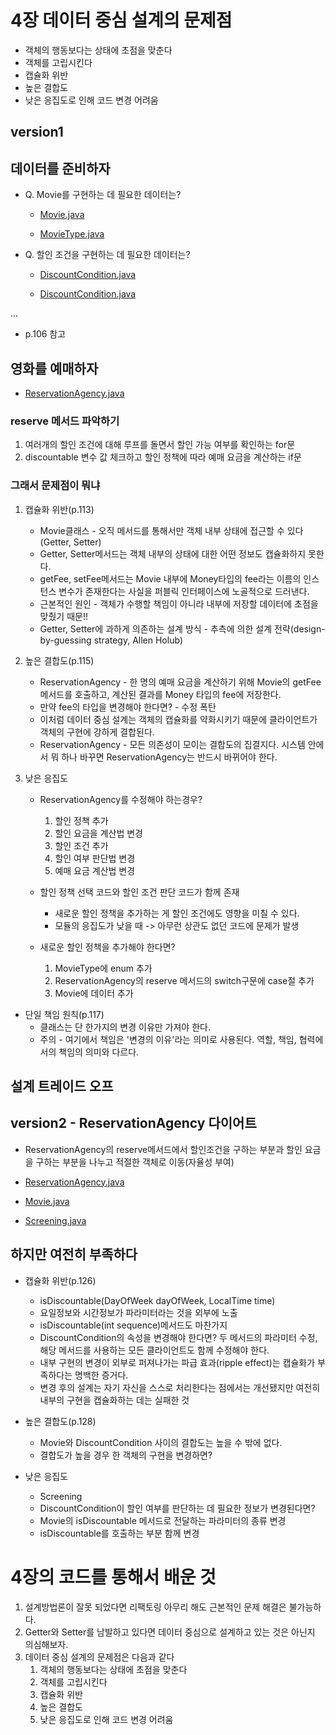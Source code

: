 # 4장 데이터 중심 설계의 문제점

* 객체의 행동보다는 상태에 초점을 맞춘다
* 객체를 고립시킨다
* 캡슐화 위반
* 높은 결합도
* 낮은 응집도로 인해 코드 변경 어려움

## version1

## 데이터를 준비하자

* Q. Movie를 구현하는 데 필요한 데이터는?
    * [Movie.java](https://github.com/sadangdev/Objects/commit/96ffa51c62ae1c6ed5a1cdc070391eeeca941b9d#diff-79f437f91bdfd34485d06cb2b5fcc132)

    * [MovieType.java](https://github.com/sadangdev/Objects/commit/96ffa51c62ae1c6ed5a1cdc070391eeeca941b9d#diff-fa7182e2b3e87d3e8082750085bbe8c0)

* Q. 할인 조건을 구현하는 데 필요한 데이터는?
    * [DiscountCondition.java](https://github.com/sadangdev/Objects/commit/96ffa51c62ae1c6ed5a1cdc070391eeeca941b9d#diff-2339d80eedf995edb44c68d702e5c6d1)

    * [DiscountCondition.java](https://github.com/sadangdev/Objects/commit/96ffa51c62ae1c6ed5a1cdc070391eeeca941b9d#diff-cd30f898629348c2e55f435dced76a20)

...

* p.106 참고

## 영화를 예매하자

* [ReservationAgency.java](https://github.com/sadangdev/Objects/commit/96ffa51c62ae1c6ed5a1cdc070391eeeca941b9d#diff-a12b51722e35c03bf401d8b52426cb03)

### reserve 메서드 파악하기

1. 여러개의 할인 조건에 대해 루프를 돌면서 할인 가능 여부를 확인하는 for문
2. discountable 변수 값 체크하고 할인 정책에 따라 예매 요금을 계산하는 if문

### 그래서 문제점이 뭐냐

1. 캡슐화 위반(p.113)
    * Movie클래스 - 오직 메서드를 통해서만 객체 내부 상태에 접근할 수 있다 (Getter, Setter)
    * Getter, Setter메서드는 객체 내부의 상태에 대한 어떤 정보도 캡슐화하지 못한다.
    * getFee, setFee메서드는 Movie 내부에 Money타입의 fee라는 이름의 인스턴스 변수가 존재한다는 사실을 퍼블릭 인터페이스에 노골적으로 드러낸다.
    * 근본적인 원인 - 객체가 수행할 책임이 아니라 내부에 저장할 데이터에 초점을 맞췄기 때문!!
    * Getter, Setter에 과하게 의존하는 설계 방식 - 추측에 의한 설계 전략(design-by-guessing strategy, Allen Holub)

2. 높은 결합도(p.115)
    * ReservationAgency - 한 명의 예매 요금을 계산하기 위해 Movie의 getFee메서드를 호출하고, 계산된 결과를 Money 타입의 fee에 저장한다.
    * 만약 fee의 타입을 변경해야 한다면? - 수정 폭탄
    * 이처럼 데이터 중심 설계는 객체의 캡슐화를 약화시키기 때문에 클라이언트가 객체의 구현에 강하게 결합된다.
    * ReservationAgency - 모든 의존성이 모이는 결합도의 집결지다. 시스템 안에서 뭐 하나 바꾸면 ReservationAgency는 반드시 바뀌어야 한다.

3. 낮은 응집도
    * ReservationAgency를 수정해야 하는경우?
        1. 할인 정책 추가
        2. 할인 요금을 계산법 변경
        3. 할인 조건 추가
        4. 할인 여부 판단법 변경
        5. 예매 요금 계산법 변경

    * 할인 정책 선택 코드와 할인 조건 판단 코드가 함께 존재
        * 새로운 할인 정책을 추가하는 게 할인 조건에도 영향을 미칠 수 있다.
        * 모듈의 응집도가 낮을 때 -> 아무런 상관도 없던 코드에 문제가 발생

    * 새로운 할인 정책을 추가해야 한다면?
        1. MovieType에 enum 추가
        2. ReservationAgency의 reserve 메서드의 switch구문에 case절 추가
        3. Movie에 데이터 추가

* 단일 책임 원칙(p.117)
    * 클래스는 단 한가지의 변경 이유만 가져야 한다.
    * 주의 - 여기에서 책임은 '변경의 이유'라는 의미로 사용된다. 역할, 책임, 협력에서의 책임의 의미와 다르다.

## 설계 트레이드 오프

## version2 - ReservationAgency 다이어트

* ReservationAgency의 reserve메서드에서 할인조건을 구하는 부분과 할인 요금을 구하는 부분을 나누고 적절한 객체로 이동(자율성 부여)

* [ReservationAgency.java](https://github.com/sadangdev/Objects/commit/c6d8078a9a8b43c4dc0aca843254bbef8323db00#diff-a12b51722e35c03bf401d8b52426cb03)

* [Movie.java](https://github.com/sadangdev/Objects/commit/c6d8078a9a8b43c4dc0aca843254bbef8323db00#diff-79f437f91bdfd34485d06cb2b5fcc132)

* [Screening.java](https://github.com/sadangdev/Objects/commit/96ffa51c62ae1c6ed5a1cdc070391eeeca941b9d#diff-cdd5e90cb565a48e02f6ebf3fd02febb)

## 하지만 여전히 부족하다

* 캡슐화 위반(p.126)
    * isDiscountable(DayOfWeek dayOfWeek, LocalTime time)
    * 요일정보와 시간정보가 파라미터라는 것을 외부에 노출
    * isDiscountable(int sequence)메서드도 마찬가지
    * DiscountCondition의 속성을 변경해야 한다면? 두 메서드의 파라미터 수정, 해당 메서드를 사용하는 모든 클라이언트도 함께 수정해야 한다.
    * 내부 구현의 변경이 외부로 퍼져나가는 파급 효과(ripple effect)는 캡슐화가 부족하다는 명백한 증거다.
    * 변경 후의 설계는 자기 자신을 스스로 처리한다는 점에서는 개선됐지만 여전히 내부의 구현을 캡슐화하는 데는 실패한 것

* 높은 결합도(p.128)
    * Movie와 DiscountCondition 사이의 결합도는 높을 수 밖에 없다.
    * 결합도가 높을 경우 한 객체의 구현을 변경하면?

* 낮은 응집도
    * Screening
    * DiscountCondition이 할인 여부를 판단하는 데 필요한 정보가 변경된다면?
    * Movie의 isDiscountable 메서드로 전달하는 파라미터의 종류 변경
    * isDiscountable를 호출하는 부분 함께 변경


# 4장의 코드를 통해서 배운 것

1. 설계방법론이 잘못 되었다면 리팩토링 아무리 해도 근본적인 문제 해결은 불가능하다.
2. Getter와 Setter를 남발하고 있다면 데이터 중심으로 설계하고 있는 것은 아닌지 의심해보자.
3. 데이터 중심 설계의 문제점은 다음과 같다
    1. 객체의 행동보다는 상태에 초점을 맞춘다
    2. 객체를 고립시킨다
    3. 캡슐화 위반
    4. 높은 결합도
    5. 낮은 응집도로 인해 코드 변경 어려움



